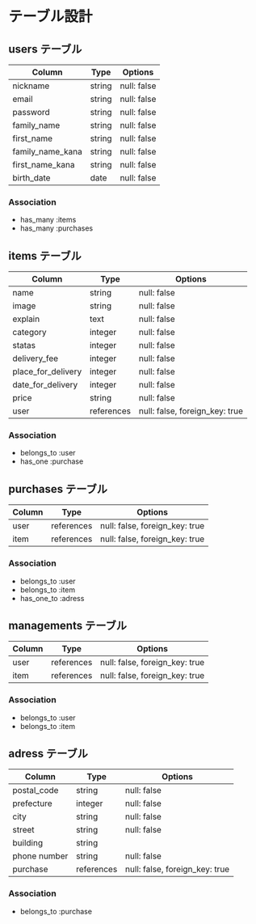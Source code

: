 # テーブル設計

## users テーブル

| Column           | Type   | Options     |
| ---------------- | ------ | ----------- |
| nickname         | string | null: false |
| email            | string | null: false |
| password         | string | null: false |
| family_name      | string | null: false |
| first_name       | string | null: false |
| family_name_kana | string | null: false |
| first_name_kana  | string | null: false |
| birth_date       | date   | null: false |
### Association

- has_many :items 
- has_many :purchases

## items テーブル

| Column             |  Type      | Options                         |
| ------------------ | ---------- | ------------------------------- |
| name               | string     | null: false                     |
| image              | string     | null: false                     |
| explain            | text       | null: false                     |
| category           | integer    | null: false                     |
| statas             | integer    | null: false                     |
| delivery_fee       | integer    | null: false                     |
| place_for_delivery | integer    | null: false                     |
| date_for_delivery  | integer    | null: false                     |
| price              | string     | null: false                     |
| user               | references | null: false, foreign_key: true  |

### Association

- belongs_to :user
- has_one    :purchase

## purchases テーブル

| Column           | Type       | Options                         |
| ---------------- | ---------- | ------------------------------- |
| user             | references | null: false, foreign_key: true  |
| item             | references | null: false, foreign_key: true  |

### Association

- belongs_to :user
- belongs_to :item
- has_one_to :adress

## managements テーブル

| Column           | Type       | Options                         |
| ---------------- | ---------- | ------------------------------- |
| user             | references | null: false, foreign_key: true  |
| item             | references | null: false, foreign_key: true  |

### Association

- belongs_to :user
- belongs_to :item

## adress テーブル

| Column       |  Type      | Options                         |
| ------------ | ---------- | ------------------------------- |
| postal_code  | string     | null: false                     |
| prefecture   | integer    | null: false                     |
| city         | string     | null: false                     |
| street       | string     | null: false                     |
| building     | string     |                                 |
| phone number | string     | null: false                     |
| purchase     | references | null: false, foreign_key: true  |

### Association

- belongs_to :purchase
